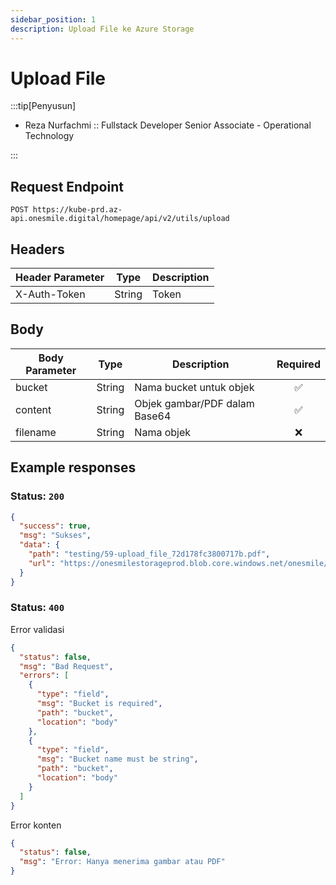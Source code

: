 ```yaml
---
sidebar_position: 1
description: Upload File ke Azure Storage
---
```


# Upload File

:::tip[Penyusun]

- Reza Nurfachmi :: Fullstack Developer Senior Associate - Operational Technology

:::

## Request Endpoint

```
POST https://kube-prd.az-api.onesmile.digital/homepage/api/v2/utils/upload
```

## Headers

| Header Parameter | Type   | Description |
| ---------------- | ------ | ----------- |
| X-Auth-Token     | String | Token       |

## Body

| Body Parameter | Type   | Description                   | Required |
| -------------- | ------ | ----------------------------- | :------: |
| bucket         | String | Nama bucket untuk objek       |    ✅    |
| content        | String | Objek gambar/PDF dalam Base64 |    ✅    |
| filename       | String | Nama objek                    |    ❌    |

## Example responses

### Status: `200`

```json
{
  "success": true,
  "msg": "Sukses",
  "data": {
    "path": "testing/59-upload_file_72d178fc3800717b.pdf",
    "url": "https://onesmilestorageprod.blob.core.windows.net/onesmile/testing/59-upload_file_72d178fc3800717b.pdf"
  }
}
```

### Status: `400`

Error validasi

```json
{
  "status": false,
  "msg": "Bad Request",
  "errors": [
    {
      "type": "field",
      "msg": "Bucket is required",
      "path": "bucket",
      "location": "body"
    },
    {
      "type": "field",
      "msg": "Bucket name must be string",
      "path": "bucket",
      "location": "body"
    }
  ]
}
```

Error konten

```json
{
  "status": false,
  "msg": "Error: Hanya menerima gambar atau PDF"
}
```

